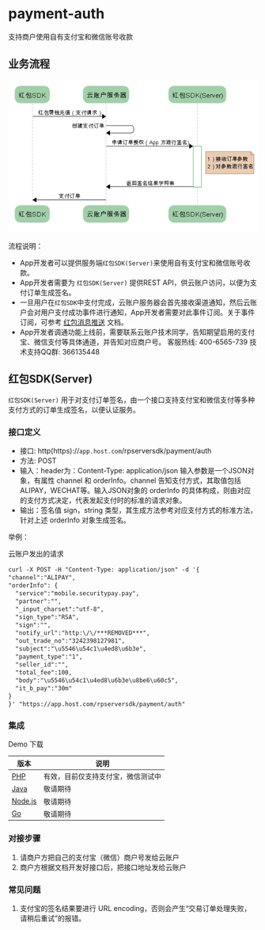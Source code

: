 # payment-auth

支持商户使用自有支付宝和微信账号收款

## 业务流程

![flowchart](flowchart.png)


流程说明：

- App开发者可以提供服务端`红包SDK(Server)`来使用自有支付宝和微信账号收款。
- App开发者需要为 `红包SDK(Server)` 提供REST API，供云账户访问，以便为支付订单生成签名。
- 一旦用户在`红包SDK`中支付完成，云账户服务器会首先接收渠道通知，然后云账户会对用户支付成功事件进行通知，App开发者需要对此事件订阅。关于事件订阅，可参考 [红包消息推送](https://github.com/YunzhanghuOpen/redpacket-webhooks) 文档。
- App开发者调通功能上线前，需要联系云账户技术同学，告知期望启用的支付宝、微信支付等具体通道，并告知对应商户号。
客服热线: 400-6565-739
技术支持QQ群: 366135448

## 红包SDK(Server) 

`红包SDK(Server)` 用于对支付订单签名，由一个接口支持支付宝和微信支付等多种支付方式的订单生成签名，以便认证服务。

### 接口定义

- 接口: http(https)://`app.host.com`/rpserversdk/payment/auth
- 方法: POST
- 输入：header为：Content-Type: application/json
   输入参数是一个JSON对象，有属性 channel 和 orderInfo。channel 告知支付方式，其取值包括ALIPAY，WECHAT等。输入JSON对象的 orderInfo 的具体构成，则由对应的支付方式决定，代表发起支付时的标准的请求对象。
- 输出：签名值 sign，string 类型，其生成方法参考对应支付方式的标准方法，针对上述 orderInfo 对象生成签名。

举例：

云账户发出的请求

```shell
curl -X POST -H "Content-Type: application/json" -d '{
"channel":"ALIPAY",
"orderInfo": {
  "service":"mobile.securitypay.pay",
  "partner":"",
  "_input_charset":"utf-8",
  "sign_type":"RSA",
  "sign":"",
  "notify_url":"http:\/\/***REMOVED***",
  "out_trade_no":"3242398127981",
  "subject":"\u5546\u54c1\u4ed8\u6b3e",
  "payment_type":"1",
  "seller_id":"",
  "total_fee":100,
  "body":"\u5546\u54c1\u4ed8\u6b3e\u8be6\u60c5",
  "it_b_pay":"30m"
}
}' "https://app.host.com/rpserversdk/payment/auth"
```

### 集成

Demo 下载

|版本|说明|
|---|----|
|[PHP](php)|有效，目前仅支持支付宝，微信测试中|
|[Java](java) |敬请期待|
|[Node.js](nodejs) |敬请期待|
|[Go](go) |敬请期待|

### 对接步骤

1. 请商户方把自己的支付宝（微信）商户号发给云账户
1. 商户方根据文档开发好接口后，把接口地址发给云账户

### 常见问题

1. 支付宝的签名结果要进行 URL encoding，否则会产生“交易订单处理失败，请稍后重试”的报错。



